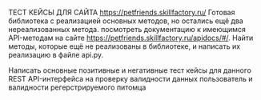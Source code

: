 ТЕСТ КЕЙСЫ ДЛЯ САЙТА https://petfriends.skillfactory.ru/
Готовая библиотека с реализацией основных методов, но остались ещё два нереализованных метода. посмотреть документацию к имеющимся API-методам на сайте https://petfriends.skillfactory.ru/apidocs/#/. 
Найти методы, которые ещё не реализованы в библиотеке, и написать их реализацию в файле api.py.

Написать основные позитивные и негативные тест кейсы  для данного REST API-интерфейса на проверку валидности данных пользователь и валидности регерстрируемого питомца
